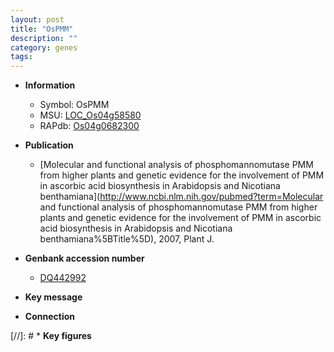 ```yaml
---
layout: post
title: "OsPMM"
description: ""
category: genes
tags: 
---
```


* **Information**  
    + Symbol: OsPMM  
    + MSU: [LOC_Os04g58580](http://rice.plantbiology.msu.edu/cgi-bin/ORF_infopage.cgi?orf=LOC_Os04g58580)  
    + RAPdb: [Os04g0682300](http://rapdb.dna.affrc.go.jp/viewer/gbrowse_details/irgsp1?name=Os04g0682300)  

* **Publication**  
    + [Molecular and functional analysis of phosphomannomutase PMM from higher plants and genetic evidence for the involvement of PMM in ascorbic acid biosynthesis in Arabidopsis and Nicotiana benthamiana](http://www.ncbi.nlm.nih.gov/pubmed?term=Molecular and functional analysis of phosphomannomutase PMM from higher plants and genetic evidence for the involvement of PMM in ascorbic acid biosynthesis in Arabidopsis and Nicotiana benthamiana%5BTitle%5D), 2007, Plant J.

* **Genbank accession number**  
    + [DQ442992](http://www.ncbi.nlm.nih.gov/nuccore/DQ442992)

* **Key message**  

* **Connection**  

[//]: # * **Key figures**  


